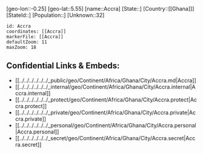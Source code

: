 ﻿---
location: [5.55,-0.25]
mapzoom: [7,12] 
mapmarker: city 
type: City
tags:
- geo/City


SpocWebEntityId: 35930
isDeleted: false
confidential: public

---
[geo-lon::-0.25]
[geo-lat::5.55]
[name::Accra]
[State::]
[Country::[[Ghana]]]
[StateId::]
[Population::]
[Unknown::32]


```leaflet
id: Accra
coordinates: [[Accra]]
markerFile: [[Accra]]
defaultZoom: 11 
maxZoom: 18
```


## Confidential Links & Embeds: 
- [[../../../../../../_public/geo/Continent/Africa/Ghana/City/Accra.md|Accra]] 
- [[../../../../../../_internal/geo/Continent/Africa/Ghana/City/Accra.internal|Accra.internal]] 
- [[../../../../../../_protect/geo/Continent/Africa/Ghana/City/Accra.protect|Accra.protect]] 
- [[../../../../../../_private/geo/Continent/Africa/Ghana/City/Accra.private|Accra.private]] 
- [[../../../../../../_personal/geo/Continent/Africa/Ghana/City/Accra.personal|Accra.personal]] 
- [[../../../../../../_secret/geo/Continent/Africa/Ghana/City/Accra.secret|Accra.secret]] 
